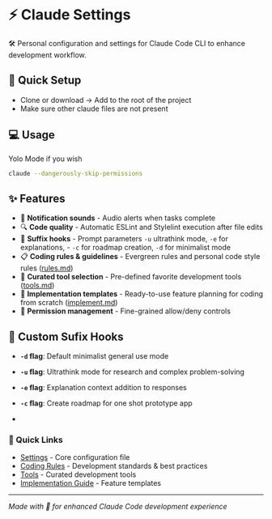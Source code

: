 # ⚡ Claude Settings

🛠️ Personal configuration and settings for Claude Code CLI to enhance development workflow.

## 🚀 Quick Setup

- Clone or download -> Add to the root of the project
- Make sure other claude files are not present

## 💻 Usage

Yolo Mode if you wish
```bash
claude --dangerously-skip-permissions
```

## ✨ Features

- 🔔 **Notification sounds** - Audio alerts when tasks complete
- 🔍 **Code quality** - Automatic ESLint and Stylelint execution after file edits
- 🎯 **Suffix hooks** - Prompt parameters `-u` ultrathink mode, `-e` for explanations, - `-c` for roadmap creation, `-d` for minimalist mode
- 📋 **Coding rules & guidelines** - Evergreen rules and personal code style rules ([rules.md](.claude/rules.md))
- 🧰 **Curated tool selection** - Pre-defined favorite development tools ([tools.md](.claude/tools.md))
- 🎨 **Implementation templates** - Ready-to-use feature planning for coding from scratch ([implement.md](.claude/implement.mdement.md))
- 🔐 **Permission management** - Fine-grained allow/deny controls

## 🎯 Custom Sufix Hooks

- **`-d` flag**: Default minimalist general use mode
- **`-u` flag**: Ultrathink mode for research and complex problem-solving
- **`-e` flag**: Explanation context addition to responses
- **`-c` flag**: Create roadmap for one shot prototype app

- 

### 🔗 Quick Links
- [Settings](.claude/settings.json) - Core configuration file
- [Coding Rules](.claude/rules.md) - Development standards & best practices
- [Tools](.claude/tools.md) - Curated development tools
- [Implementation Guide](.claude/implement.mdement.md) - Feature templates

---

*Made with 🤖️ for enhanced Claude Code development experience*
